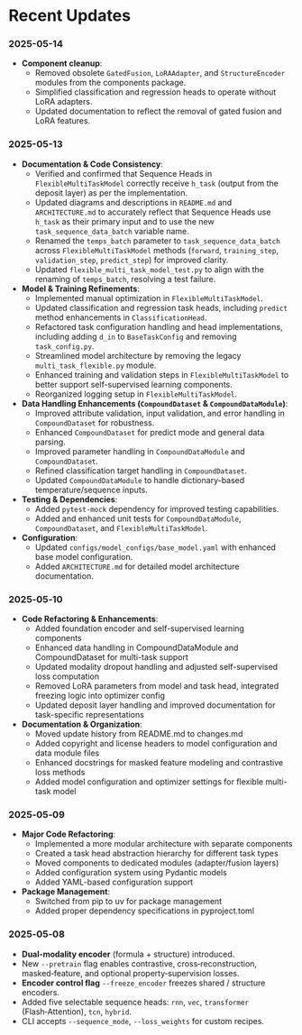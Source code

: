 # Recent Updates

### 2025-05-14
- **Component cleanup**:
  - Removed obsolete `GatedFusion`, `LoRAAdapter`, and `StructureEncoder` modules from the components package.
  - Simplified classification and regression heads to operate without LoRA adapters.
  - Updated documentation to reflect the removal of gated fusion and LoRA features.

### 2025-05-13
- **Documentation & Code Consistency**:
  - Verified and confirmed that Sequence Heads in `FlexibleMultiTaskModel` correctly receive `h_task` (output from the deposit layer) as per the implementation.
  - Updated diagrams and descriptions in `README.md` and `ARCHITECTURE.md` to accurately reflect that Sequence Heads use `h_task` as their primary input and to use the new `task_sequence_data_batch` variable name.
  - Renamed the `temps_batch` parameter to `task_sequence_data_batch` across `FlexibleMultiTaskModel` methods (`forward`, `training_step`, `validation_step`, `predict_step`) for improved clarity.
  - Updated `flexible_multi_task_model_test.py` to align with the renaming of `temps_batch`, resolving a test failure.
- **Model & Training Refinements**:
  - Implemented manual optimization in `FlexibleMultiTaskModel`.
  - Updated classification and regression task heads, including `predict` method enhancements in `ClassificationHead`.
  - Refactored task configuration handling and head implementations, including adding `d_in` to `BaseTaskConfig` and removing `task_config.py`.
  - Streamlined model architecture by removing the legacy `multi_task_flexible.py` module.
  - Enhanced training and validation steps in `FlexibleMultiTaskModel` to better support self-supervised learning components.
  - Reorganized logging setup in `FlexibleMultiTaskModel`.
- **Data Handling Enhancements (`CompoundDataset` & `CompoundDataModule`)**:
  - Improved attribute validation, input validation, and error handling in `CompoundDataset` for robustness.
  - Enhanced `CompoundDataset` for predict mode and general data parsing.
  - Improved parameter handling in `CompoundDataModule` and `CompoundDataset`.
  - Refined classification target handling in `CompoundDataset`.
  - Updated `CompoundDataModule` to handle dictionary-based temperature/sequence inputs.
- **Testing & Dependencies**:
  - Added `pytest-mock` dependency for improved testing capabilities.
  - Added and enhanced unit tests for `CompoundDataModule`, `CompoundDataset`, and `FlexibleMultiTaskModel`.
- **Configuration**:
  - Updated `configs/model_configs/base_model.yaml` with enhanced base model configuration.
  - Added `ARCHITECTURE.md` for detailed model architecture documentation.

### 2025‑05‑10
- **Code Refactoring & Enhancements**:
  - Added foundation encoder and self-supervised learning components
  - Enhanced data handling in CompoundDataModule and CompoundDataset for multi-task support 
  - Updated modality dropout handling and adjusted self-supervised loss computation
  - Removed LoRA parameters from model and task head, integrated freezing logic into optimizer config
  - Updated deposit layer handling and improved documentation for task-specific representations
- **Documentation & Organization**:
  - Moved update history from README.md to changes.md
  - Added copyright and license headers to model configuration and data module files
  - Enhanced docstrings for masked feature modeling and contrastive loss methods
  - Added model configuration and optimizer settings for flexible multi-task model

### 2025‑05‑09
- **Major Code Refactoring**:
  - Implemented a more modular architecture with separate components
  - Created a task head abstraction hierarchy for different task types
  - Moved components to dedicated modules (adapter/fusion layers)
  - Added configuration system using Pydantic models
  - Added YAML-based configuration support
- **Package Management**:
  - Switched from pip to uv for package management
  - Added proper dependency specifications in pyproject.toml

### 2025‑05‑08
- **Dual‑modality encoder** (formula + structure) introduced.
- New `--pretrain` flag enables contrastive, cross‑reconstruction, masked‑feature, and optional property‑supervision losses.
- **Encoder control flag** `--freeze_encoder` freezes shared / structure encoders.
- Added five selectable sequence heads: `rnn`, `vec`, `transformer` (Flash‑Attention), `tcn`, `hybrid`.
- CLI accepts `--sequence_mode`, `--loss_weights` for custom recipes.
